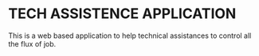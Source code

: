 # TECH ASSISTENCE APPLICATION
This is a web based application to help technical assistances to control all the flux of job.
